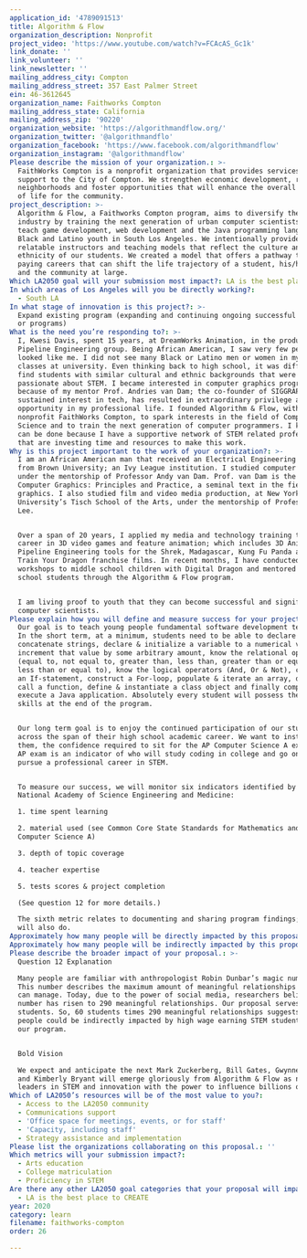 ```yaml
---
application_id: '4789091513'
title: Algorithm & Flow
organization_description: Nonprofit
project_video: 'https://www.youtube.com/watch?v=FCAcAS_Gc1k'
link_donate: ''
link_volunteer: ''
link_newsletter: ''
mailing_address_city: Compton
mailing_address_street: 357 East Palmer Street
ein: 46-3612645
organization_name: Faithworks Compton
mailing_address_state: California
mailing_address_zip: '90220'
organization_website: 'https://algorithmandflow.org/'
organization_twitter: '@algorithmandflo'
organization_facebook: 'https://www.facebook.com/algorithmandflow'
organization_instagram: '@algorithmandflow'
Please describe the mission of your organization.: >-
  FaithWorks Compton is a nonprofit organization that provides services and
  support to the City of Compton. We strengthen economic development, restore
  neighborhoods and foster opportunities that will enhance the overall quality
  of life for the community.
project_description: >-
  Algorithm & Flow, a Faithworks Compton program, aims to diversify the tech
  industry by training the next generation of urban computer scientists. We
  teach game development, web development and the Java programming language to
  Black and Latino youth in South Los Angeles. We intentionally provide
  relatable instructors and teaching models that reflect the culture and
  ethnicity of our students. We created a model that offers a pathway to high
  paying careers that can shift the life trajectory of a student, his/her family
  and the community at large. 
Which LA2050 goal will your submission most impact?: LA is the best place to LEARN
In which areas of Los Angeles will you be directly working?:
  - South LA
In what stage of innovation is this project?: >-
  Expand existing program (expanding and continuing ongoing successful projects
  or programs)
What is the need you’re responding to?: >-
  I, Kwesi Davis, spent 15 years, at DreamWorks Animation, in the production
  Pipeline Engineering group. Being African American, I saw very few people that
  looked like me. I did not see many Black or Latino men or women in my STEM
  classes at university. Even thinking back to high school, it was difficult to
  find students with similar cultural and ethnic backgrounds that were
  passionate about STEM. I became interested in computer graphics programming
  because of my mentor Prof. Andries van Dam; the co-founder of SIGGRAPH. My
  sustained interest in tech, has resulted in extraordinary privilege and
  opportunity in my professional life. I founded Algorithm & Flow, with the
  nonprofit FaithWorks Compton, to spark interests in the field of Computer
  Science and to train the next generation of computer programmers. I know it
  can be done because I have a supportive network of STEM related professionals
  that are investing time and resources to make this work.
Why is this project important to the work of your organization?: >-
  I am an African American man that received an Electrical Engineering degree
  from Brown University; an Ivy League institution. I studied computer graphics
  under the mentorship of Professor Andy van Dam. Prof. van Dam is the author of
  Computer Graphics: Principles and Practice, a seminal text in the field of
  graphics. I also studied film and video media production, at New York
  University’s Tisch School of the Arts, under the mentorship of Professor Spike
  Lee. 


  Over a span of 20 years, I applied my media and technology training toward a
  career in 3D video games and feature animation; which includes 3D Animation
  Pipeline Engineering tools for the Shrek, Madagascar, Kung Fu Panda and How to
  Train Your Dragon franchise films. In recent months, I have conducted STEM
  workshops to middle school children with Digital Dragon and mentored high
  school students through the Algorithm & Flow program.  


  I am living proof to youth that they can become successful and significant
  computer scientists.
Please explain how you will define and measure success for your project.: >-
  Our goal is to teach young people fundamental software development techniques.
  In the short term, at a minimum, students need to be able to declare &
  concatenate strings, declare & initialize a variable to a numerical value,
  increment that value by some arbitrary amount, know the relational operators
  (equal to, not equal to, greater than, less than, greater than or equal to &
  less than or equal to), know the logical operators (And, Or & Not), construct
  an If-statement, construct a For-loop, populate & iterate an array, define &
  call a function, define & instantiate a class object and finally compile &
  execute a Java application. Absolutely every student will possess these basic
  skills at the end of the program.


  Our long term goal is to enjoy the continued participation of our students
  across the span of their high school academic career. We want to instill, in
  them, the confidence required to sit for the AP Computer Science A exam. This
  AP exam is an indicator of who will study coding in college and go on to
  pursue a professional career in STEM.


  To measure our success, we will monitor six indicators identified by The
  National Academy of Science Engineering and Medicine: 

  1. time spent learning

  2. material used (see Common Core State Standards for Mathematics and AP
  Computer Science A)

  3. depth of topic coverage

  4. teacher expertise

  5. tests scores & project completion

  (See question 12 for more details.)

  The sixth metric relates to documenting and sharing program findings; which we
  will also do.
Approximately how many people will be directly impacted by this proposal?: '60'
Approximately how many people will be indirectly impacted by this proposal?: '17400'
Please describe the broader impact of your proposal.: >-
  Question 12 Explanation

  Many people are familiar with anthropologist Robin Dunbar’s magic number: 150.
  This number describes the maximum amount of meaningful relationships a person
  can manage. Today, due to the power of social media, researchers believe this
  number has risen to 290 meaningful relationships. Our proposal serves 60
  students. So, 60 students times 290 meaningful relationships suggests 17,400
  people could be indirectly impacted by high wage earning STEM students exiting
  our program.


  Bold Vision

  We expect and anticipate the next Mark Zuckerberg, Bill Gates, Gwynne Shotwell
  and Kimberly Bryant will emerge gloriously from Algorithm & Flow as next-gen
  leaders in STEM and innovation with the power to influence billions of lives.
Which of LA2050’s resources will be of the most value to you?:
  - Access to the LA2050 community
  - Communications support
  - 'Office space for meetings, events, or for staff'
  - 'Capacity, including staff'
  - Strategy assistance and implementation
Please list the organizations collaborating on this proposal.: ''
Which metrics will your submission impact?:
  - Arts education
  - College matriculation
  - Proficiency in STEM
Are there any other LA2050 goal categories that your proposal will impact?:
  - LA is the best place to CREATE
year: 2020
category: learn
filename: faithworks-compton
order: 26

---
```

